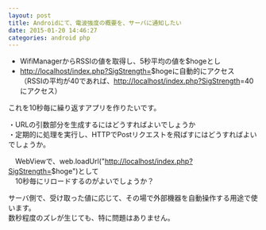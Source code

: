 ```yaml
---
layout: post
title: Androidにて、電波強度の概要を、サーバに通知したい
date: 2015-01-20 14:46:27
categories: android php
---
```

<ul>
<li>WifiManagerからRSSIの値を取得し、5秒平均の値を$hogeとし</li>
<li><a href="http://localhost/index.php?SigStrength=" rel="nofollow">http://localhost/index.php?SigStrength=</a>$hogeに自動的にアクセス<br>
（RSSIの平均が40であれば、<a href="http://localhost/index.php?SigStrength" rel="nofollow">http://localhost/index.php?SigStrength</a>=40にアクセス）</li>
</ul>

<p>これを10秒毎に繰り返すアプリを作りたいです。</p>

<p>・URLの引数部分を生成するにはどうすればよいでしょうか<br>
・定期的に処理を実行し、HTTPでPostリクエストを飛ばすにはどうすればよいでしょうか。</p>

<p>　WebViewで、web.loadUrl("<a href="http://localhost/index.php?SigStrength=" rel="nofollow">http://localhost/index.php?SigStrength=</a>$hoge")として<br>
　10秒毎にリロードするのがよいでしょうか？</p>

<p>サーバ側で、受け取った値に応じて、その場で外部機器を自動操作する用途で使います。<br>
数秒程度のズレが生じても、特に問題はありません。</p>
